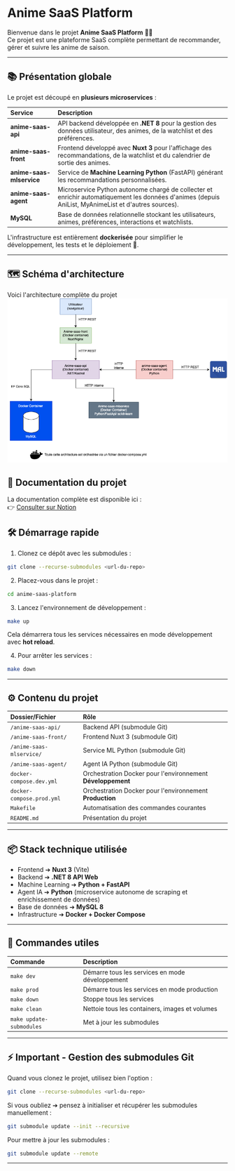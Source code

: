 # Anime SaaS Platform

Bienvenue dans le projet **Anime SaaS Platform** 🎯🚀  
Ce projet est une plateforme SaaS complète permettant de recommander, gérer et suivre les anime de saison.

---

## 📚 Présentation globale

Le projet est découpé en **plusieurs microservices** :

| Service | Description |
|:---|:---|
| **anime-saas-api** | API backend développée en **.NET 8** pour la gestion des données utilisateur, des animes, de la watchlist et des préférences. |
| **anime-saas-front** | Frontend développé avec **Nuxt 3** pour l'affichage des recommandations, de la watchlist et du calendrier de sortie des animes. |
| **anime-saas-mlservice** | Service de **Machine Learning Python** (FastAPI) générant les recommandations personnalisées. |
| **anime-saas-agent** | Microservice Python autonome chargé de collecter et enrichir automatiquement les données d'animes (depuis AniList, MyAnimeList et d'autres sources). |
| **MySQL** | Base de données relationnelle stockant les utilisateurs, animes, préférences, interactions et watchlists. |

L'infrastructure est entièrement **dockerisée** pour simplifier le développement, les tests et le déploiement 🚀.

---

## 🗺️  Schéma d'architecture

Voici l'architecture complète du projet
![Schéma d'architecture](assets/img/Architecture.png)

## 📖 Documentation du projet

La documentation complète est disponible ici :  
👉 [Consulter sur Notion](https://tattered-letter-62f.notion.site/Anime-SaaS-Platforme-1bb32705124c8056bc3ff23392ebcf20)

## 🛠️ Démarrage rapide

1. Clonez ce dépôt avec les submodules :

```bash
git clone --recurse-submodules <url-du-repo>
```

2. Placez-vous dans le projet :

```bash
cd anime-saas-platform
```

3. Lancez l'environnement de développement :

```bash
make up
```

Cela démarrera tous les services nécessaires en mode développement avec **hot reload**.

4. Pour arrêter les services :

```bash
make down
```

---

## ⚙️ Contenu du projet

| Dossier/Fichier | Rôle |
|:---|:---|
| `/anime-saas-api/` | Backend API (submodule Git) |
| `/anime-saas-front/` | Frontend Nuxt 3 (submodule Git) |
| `/anime-saas-mlservice/` | Service ML Python (submodule Git) |
| `/anime-saas-agent/` | Agent IA Python (submodule Git) |
| `docker-compose.dev.yml` | Orchestration Docker pour l'environnement **Développement** |
| `docker-compose.prod.yml` | Orchestration Docker pour l'environnement **Production** |
| `Makefile` | Automatisation des commandes courantes |
| `README.md` | Présentation du projet |

---

## 📦 Stack technique utilisée

- Frontend ➔ **Nuxt 3** (Vite)
- Backend ➔ **.NET 8 API Web**
- Machine Learning ➔ **Python + FastAPI**
- Agent IA ➔ **Python** (microservice autonome de scraping et enrichissement de données)
- Base de données ➔ **MySQL 8**
- Infrastructure ➔ **Docker + Docker Compose**

---

## 🧠 Commandes utiles

| Commande | Description |
|:---|:---|
| `make dev` | Démarre tous les services en mode développement |
| `make prod` | Démarre tous les services en mode production |
| `make down` | Stoppe tous les services |
| `make clean` | Nettoie tous les containers, images et volumes |
| `make update-submodules` | Met à jour les submodules |

---

## ⚡ Important - Gestion des submodules Git

Quand vous clonez le projet, utilisez bien l'option :

```bash
git clone --recurse-submodules <url-du-repo>
```

Si vous oubliez ➔ pensez à initialiser et récupérer les submodules manuellement :

```bash
git submodule update --init --recursive
```

Pour mettre à jour les submodules :

```bash
git submodule update --remote
```

---
